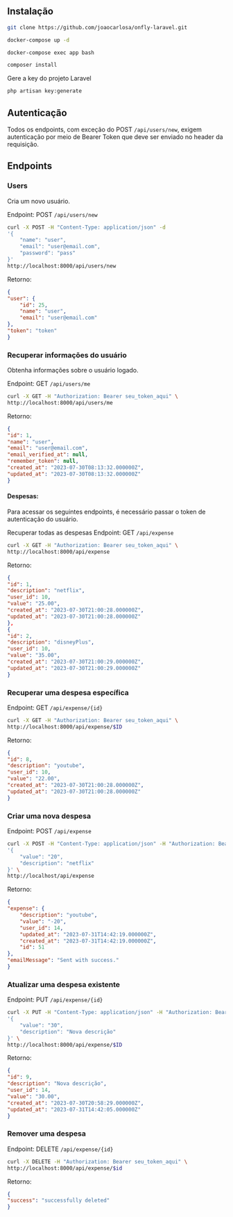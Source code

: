 ## Instalação
```sh
git clone https://github.com/joaocarlosa/onfly-laravel.git
```

```sh
docker-compose up -d
```

```sh
docker-compose exec app bash
```

```sh
composer install
```


Gere a key do projeto Laravel
```sh
php artisan key:generate
```

## Autenticação

Todos os endpoints, com exceção do POST `/api/users/new`, exigem autenticação por meio de Bearer Token que deve ser enviado no header da requisição.

## Endpoints

### Users

Cria um novo usuário.

Endpoint: POST `/api/users/new`

```sh
curl -X POST -H "Content-Type: application/json" -d
'{
	"name": "user",
    "email": "user@email.com",
    "password": "pass"
}'
http://localhost:8000/api/users/new


```
Retorno:

```json
{
"user": {
    "id": 25,
    "name": "user",
    "email": "user@email.com"
},
"token": "token"
}
```

### Recuperar informações do usuário
Obtenha informações sobre o usuário logado.

Endpoint: GET `/api/users/me`

```sh
curl -X GET -H "Authorization: Bearer seu_token_aqui" \
http://localhost:8000/api/users/me

```
Retorno:

```json
{
"id": 1,
"name": "user",
"email": "user@email.com",
"email_verified_at": null,
"remember_token": null,
"created_at": "2023-07-30T08:13:32.000000Z",
"updated_at": "2023-07-30T08:13:32.000000Z"
}
```

#### Despesas:

Para acessar os seguintes endpoints, é necessário passar o token de autenticação do usuário.

Recuperar todas as despesas
Endpoint: GET `/api/expense`


```sh
curl -X GET -H "Authorization: Bearer seu_token_aqui" \
http://localhost:8000/api/expense

```

Retorno:

```json
{
"id": 1,
"description": "netflix",
"user_id": 10,
"value": "25.00",
"created_at": "2023-07-30T21:00:28.000000Z",
"updated_at": "2023-07-30T21:00:28.000000Z"
},
{
"id": 2,
"description": "disneyPlus",
"user_id": 10,
"value": "35.00",
"created_at": "2023-07-30T21:00:29.000000Z",
"updated_at": "2023-07-30T21:00:29.000000Z"
}

```

### Recuperar uma despesa específica
Endpoint: GET `/api/expense/{id}`

```sh
curl -X GET -H "Authorization: Bearer seu_token_aqui" \
http://localhost:8000/api/expense/$ID

```

Retorno:

```json
{ 
"id": 8,
"description": "youtube",
"user_id": 10,
"value": "22.00",
"created_at": "2023-07-30T21:00:28.000000Z",
"updated_at": "2023-07-30T21:00:28.000000Z"
}
```


### Criar uma nova despesa
Endpoint: POST `/api/expense`

```sh
curl -X POST -H "Content-Type: application/json" -H "Authorization: Bearer seu_token_aqui" -d \
'{
	"value": "20",
	"description": "netflix"
}' \
http://localhost/api/expense

```

Retorno:

```json
{
"expense": {
    "description": "youtube",
    "value": "-20",
    "user_id": 14,
    "updated_at": "2023-07-31T14:42:19.000000Z",
    "created_at": "2023-07-31T14:42:19.000000Z",
    "id": 51
},
"emailMessage": "Sent with success."
}
```


### Atualizar uma despesa existente
Endpoint: PUT `/api/expense/{id}`

```sh
curl -X PUT -H "Content-Type: application/json" -H "Authorization: Bearer seu_token_aqui" -d \
'{
	"value": "30",
	"description": "Nova descrição"
}' \
http://localhost:8000/api/expense/$ID

```
Retorno:

```json
{
"id": 9,
"description": "Nova descrição",
"user_id": 14,
"value": "30.00",
"created_at": "2023-07-30T20:58:29.000000Z",
"updated_at": "2023-07-31T14:42:05.000000Z"
}

```

### Remover uma despesa
Endpoint: DELETE `/api/expense/{id}`

```sh
curl -X DELETE -H "Authorization: Bearer seu_token_aqui" \
http://localhost:8000/api/expense/$id

```

Retorno:

```json
{
"success": "successfully deleted"
}
```
